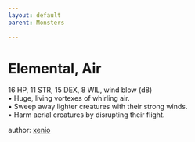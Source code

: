 ```yaml
---
layout: default
parent: Monsters 
   
--- 
```

# Elemental, Air
16 HP, 11 STR, 15 DEX, 8 WIL, wind blow (d8)  
• Huge, living vortexes of whirling air.  
• Sweep away lighter creatures with their strong winds.  
• Harm aerial creatures by disrupting their flight.  




author: [xenio](https://xenioinabottle.blogspot.com/2021/02/classic-monsters-for-cairnito-part-1.html) 


